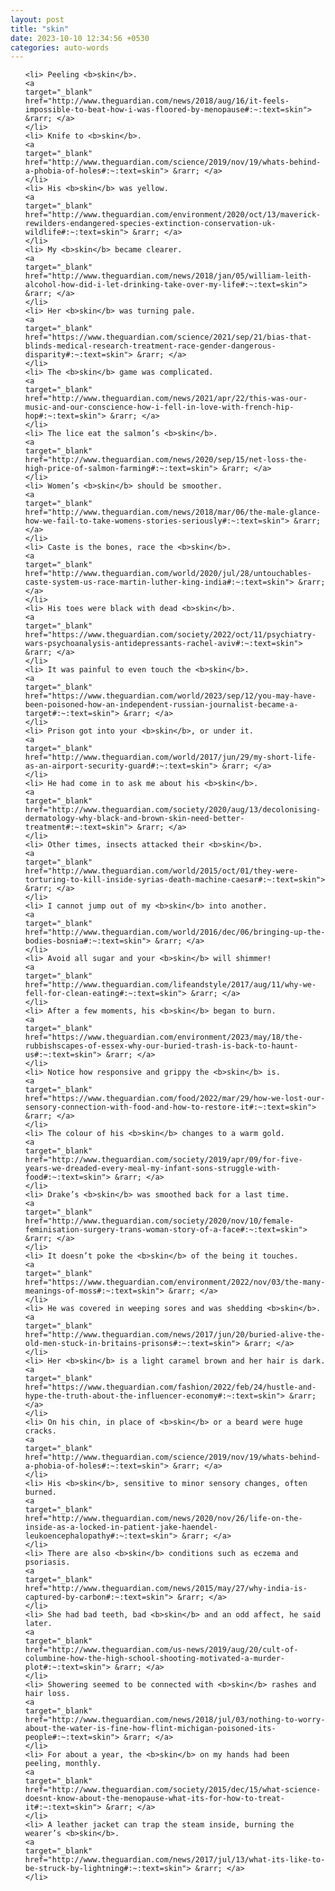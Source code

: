 ```yaml
---
layout: post
title: "skin"
date: 2023-10-10 12:34:56 +0530
categories: auto-words
---
```

<ol>

    <li> Peeling <b>skin</b>.
    <a 
    target="_blank" 
    href="http://www.theguardian.com/news/2018/aug/16/it-feels-impossible-to-beat-how-i-was-floored-by-menopause#:~:text=skin"> &rarr; </a>
    </li>
    <li> Knife to <b>skin</b>.
    <a 
    target="_blank" 
    href="http://www.theguardian.com/science/2019/nov/19/whats-behind-a-phobia-of-holes#:~:text=skin"> &rarr; </a>
    </li>
    <li> His <b>skin</b> was yellow.
    <a 
    target="_blank" 
    href="http://www.theguardian.com/environment/2020/oct/13/maverick-rewilders-endangered-species-extinction-conservation-uk-wildlife#:~:text=skin"> &rarr; </a>
    </li>
    <li> My <b>skin</b> became clearer.
    <a 
    target="_blank" 
    href="http://www.theguardian.com/news/2018/jan/05/william-leith-alcohol-how-did-i-let-drinking-take-over-my-life#:~:text=skin"> &rarr; </a>
    </li>
    <li> Her <b>skin</b> was turning pale.
    <a 
    target="_blank" 
    href="https://www.theguardian.com/science/2021/sep/21/bias-that-blinds-medical-research-treatment-race-gender-dangerous-disparity#:~:text=skin"> &rarr; </a>
    </li>
    <li> The <b>skin</b> game was complicated.
    <a 
    target="_blank" 
    href="http://www.theguardian.com/news/2021/apr/22/this-was-our-music-and-our-conscience-how-i-fell-in-love-with-french-hip-hop#:~:text=skin"> &rarr; </a>
    </li>
    <li> The lice eat the salmon’s <b>skin</b>.
    <a 
    target="_blank" 
    href="http://www.theguardian.com/news/2020/sep/15/net-loss-the-high-price-of-salmon-farming#:~:text=skin"> &rarr; </a>
    </li>
    <li> Women’s <b>skin</b> should be smoother.
    <a 
    target="_blank" 
    href="http://www.theguardian.com/news/2018/mar/06/the-male-glance-how-we-fail-to-take-womens-stories-seriously#:~:text=skin"> &rarr; </a>
    </li>
    <li> Caste is the bones, race the <b>skin</b>.
    <a 
    target="_blank" 
    href="http://www.theguardian.com/world/2020/jul/28/untouchables-caste-system-us-race-martin-luther-king-india#:~:text=skin"> &rarr; </a>
    </li>
    <li> His toes were black with dead <b>skin</b>.
    <a 
    target="_blank" 
    href="https://www.theguardian.com/society/2022/oct/11/psychiatry-wars-psychoanalysis-antidepressants-rachel-aviv#:~:text=skin"> &rarr; </a>
    </li>
    <li> It was painful to even touch the <b>skin</b>.
    <a 
    target="_blank" 
    href="https://www.theguardian.com/world/2023/sep/12/you-may-have-been-poisoned-how-an-independent-russian-journalist-became-a-target#:~:text=skin"> &rarr; </a>
    </li>
    <li> Prison got into your <b>skin</b>, or under it.
    <a 
    target="_blank" 
    href="http://www.theguardian.com/world/2017/jun/29/my-short-life-as-an-airport-security-guard#:~:text=skin"> &rarr; </a>
    </li>
    <li> He had come in to ask me about his <b>skin</b>.
    <a 
    target="_blank" 
    href="http://www.theguardian.com/society/2020/aug/13/decolonising-dermatology-why-black-and-brown-skin-need-better-treatment#:~:text=skin"> &rarr; </a>
    </li>
    <li> Other times, insects attacked their <b>skin</b>.
    <a 
    target="_blank" 
    href="http://www.theguardian.com/world/2015/oct/01/they-were-torturing-to-kill-inside-syrias-death-machine-caesar#:~:text=skin"> &rarr; </a>
    </li>
    <li> I cannot jump out of my <b>skin</b> into another.
    <a 
    target="_blank" 
    href="http://www.theguardian.com/world/2016/dec/06/bringing-up-the-bodies-bosnia#:~:text=skin"> &rarr; </a>
    </li>
    <li> Avoid all sugar and your <b>skin</b> will shimmer!
    <a 
    target="_blank" 
    href="http://www.theguardian.com/lifeandstyle/2017/aug/11/why-we-fell-for-clean-eating#:~:text=skin"> &rarr; </a>
    </li>
    <li> After a few moments, his <b>skin</b> began to burn.
    <a 
    target="_blank" 
    href="https://www.theguardian.com/environment/2023/may/18/the-rubbishscapes-of-essex-why-our-buried-trash-is-back-to-haunt-us#:~:text=skin"> &rarr; </a>
    </li>
    <li> Notice how responsive and grippy the <b>skin</b> is.
    <a 
    target="_blank" 
    href="https://www.theguardian.com/food/2022/mar/29/how-we-lost-our-sensory-connection-with-food-and-how-to-restore-it#:~:text=skin"> &rarr; </a>
    </li>
    <li> The colour of his <b>skin</b> changes to a warm gold.
    <a 
    target="_blank" 
    href="http://www.theguardian.com/society/2019/apr/09/for-five-years-we-dreaded-every-meal-my-infant-sons-struggle-with-food#:~:text=skin"> &rarr; </a>
    </li>
    <li> Drake’s <b>skin</b> was smoothed back for a last time.
    <a 
    target="_blank" 
    href="http://www.theguardian.com/society/2020/nov/10/female-feminisation-surgery-trans-woman-story-of-a-face#:~:text=skin"> &rarr; </a>
    </li>
    <li> It doesn’t poke the <b>skin</b> of the being it touches.
    <a 
    target="_blank" 
    href="https://www.theguardian.com/environment/2022/nov/03/the-many-meanings-of-moss#:~:text=skin"> &rarr; </a>
    </li>
    <li> He was covered in weeping sores and was shedding <b>skin</b>.
    <a 
    target="_blank" 
    href="http://www.theguardian.com/news/2017/jun/20/buried-alive-the-old-men-stuck-in-britains-prisons#:~:text=skin"> &rarr; </a>
    </li>
    <li> Her <b>skin</b> is a light caramel brown and her hair is dark.
    <a 
    target="_blank" 
    href="https://www.theguardian.com/fashion/2022/feb/24/hustle-and-hype-the-truth-about-the-influencer-economy#:~:text=skin"> &rarr; </a>
    </li>
    <li> On his chin, in place of <b>skin</b> or a beard were huge cracks.
    <a 
    target="_blank" 
    href="http://www.theguardian.com/science/2019/nov/19/whats-behind-a-phobia-of-holes#:~:text=skin"> &rarr; </a>
    </li>
    <li> His <b>skin</b>, sensitive to minor sensory changes, often burned.
    <a 
    target="_blank" 
    href="http://www.theguardian.com/news/2020/nov/26/life-on-the-inside-as-a-locked-in-patient-jake-haendel-leukoencephalopathy#:~:text=skin"> &rarr; </a>
    </li>
    <li> There are also <b>skin</b> conditions such as eczema and psoriasis.
    <a 
    target="_blank" 
    href="http://www.theguardian.com/news/2015/may/27/why-india-is-captured-by-carbon#:~:text=skin"> &rarr; </a>
    </li>
    <li> She had bad teeth, bad <b>skin</b> and an odd affect, he said later.
    <a 
    target="_blank" 
    href="http://www.theguardian.com/us-news/2019/aug/20/cult-of-columbine-how-the-high-school-shooting-motivated-a-murder-plot#:~:text=skin"> &rarr; </a>
    </li>
    <li> Showering seemed to be connected with <b>skin</b> rashes and hair loss.
    <a 
    target="_blank" 
    href="http://www.theguardian.com/news/2018/jul/03/nothing-to-worry-about-the-water-is-fine-how-flint-michigan-poisoned-its-people#:~:text=skin"> &rarr; </a>
    </li>
    <li> For about a year, the <b>skin</b> on my hands had been peeling, monthly.
    <a 
    target="_blank" 
    href="http://www.theguardian.com/society/2015/dec/15/what-science-doesnt-know-about-the-menopause-what-its-for-how-to-treat-it#:~:text=skin"> &rarr; </a>
    </li>
    <li> A leather jacket can trap the steam inside, burning the wearer’s <b>skin</b>.
    <a 
    target="_blank" 
    href="http://www.theguardian.com/news/2017/jul/13/what-its-like-to-be-struck-by-lightning#:~:text=skin"> &rarr; </a>
    </li>